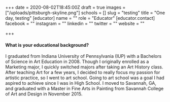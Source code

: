 +++
date = 2020-08-02T18:45:00Z
draft = true
images = ["/uploads/pittsburgh-skyline.png"]
schools = []
slug = "testing"
title = "One day, testing"
[educator]
name = ""
role = "Educator"
[educator.contact]
facebook = ""
instagram = ""
linkedin = ""
twitter = ""
website = ""

+++
#### What is your educational background?

I graduated from Indiana University of Pennsylvania (IUP) with a Bachelors of Science in Art Education in 2008. Though I originally enrolled as a Marketing major, I quickly switched majors after taking an Art History class. After teaching Art for a few years, I decided to really focus my passion for artistic practice, so I went to art school. Going to art school was a goal I had aspired to achieve since I was in High School. I moved to Savannah, GA, and graduated with a Master in Fine Arts in Painting from Savannah College of Art and Design in November 2015.